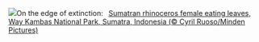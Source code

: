![](https://www.bing.com/th?id=OHR.SumatranRhino_EN-US0245305253_UHD.jpg&w=1000)On the edge of extinction:&nbsp;&ensp;[Sumatran rhinoceros female eating leaves, Way Kambas National Park, Sumatra, Indonesia (© Cyril Ruoso/Minden Pictures)](https://www.bing.com/th?id=OHR.SumatranRhino_EN-US0245305253_UHD.jpg)
<br><br/>
